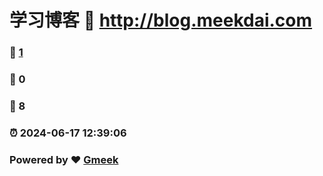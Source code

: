 # 学习博客 :link: http://blog.meekdai.com 
### :page_facing_up: [1](http://blog.meekdai.com/tag.html) 
### :speech_balloon: 0 
### :hibiscus: 8 
### :alarm_clock: 2024-06-17 12:39:06 
### Powered by :heart: [Gmeek](https://github.com/Meekdai/Gmeek)
